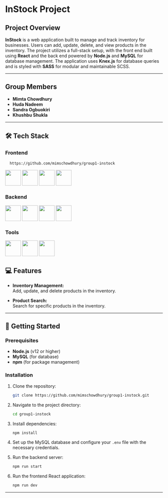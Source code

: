 # InStock Project

## Project Overview  
**InStock** is a web application built to manage and track inventory for businesses. Users can add, update, delete, and view products in the inventory. The project utilizes a full-stack setup, with the front end built using **React** and the back end powered by **Node.js** and **MySQL** for database management. The application uses **Knex.js** for database queries and is styled with **SASS** for modular and maintainable SCSS.

---

## Group Members  
- **Mimta Chowdhury**  
- **Huda Nadeem**  
- **Sandra Ogbuokiri**
- **Khushbu Shukla**  

---

## 🛠️ Tech Stack  

### Frontend 
 ```bash
   https://github.com/mimschowdhury/group1-instock
   ```
<p>
  <img src="https://skillicons.dev/icons?i=javascript&theme=dark" width="50" height="50"/>
  <img src="https://skillicons.dev/icons?i=react&theme=dark" width="50" height="50"/>
  <img src="https://skillicons.dev/icons?i=sass&theme=dark" width="50" height="50"/>
  <img src="https://skillicons.dev/icons?i=reactrouter&theme=dark" width="50" height="50"/>
</p>

### Backend  
<p>
  <img src="https://skillicons.dev/icons?i=nodejs&theme=dark" width="50" height="50"/>
  <img src="https://skillicons.dev/icons?i=express&theme=dark" width="50" height="50"/>
  <img src="https://skillicons.dev/icons?i=mysql&theme=dark" width="50" height="50"/>
  <img src="https://skillicons.dev/icons?i=knex&theme=dark" width="50" height="50"/>
</p>

### Tools  
<p>
  <img src="https://skillicons.dev/icons?i=npm&theme=dark" width="50" height="50"/>
  <img src="https://skillicons.dev/icons?i=postman&theme=dark" width="50" height="50"/>
  <img src="https://skillicons.dev/icons?i=figma&theme=dark" width="50" height="50"/>
</p>

## 💻 Features  

- **Inventory Management:**  
  Add, update, and delete products in the inventory.
  
- **Product Search:**  
  Search for specific products in the inventory.

---

## 🚀 Getting Started  

### Prerequisites  
- **Node.js** (v12 or higher)
- **MySQL** (for database)
- **npm** (for package management)

### Installation  

1. Clone the repository:  
   ```bash
   git clone https://github.com/mimschowdhury/group1-instock.git
   ```

2. Navigate to the project directory:  
   ```bash
   cd group1-instock
   ```

3. Install dependencies:  
   ```bash
   npm install
   ```

4. Set up the MySQL database and configure your `.env` file with the necessary credentials.

5. Run the backend server:  
   ```bash
   npm run start
   ```

6. Run the frontend React application:  
   ```bash
   npm run dev
   ```

---
